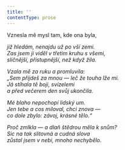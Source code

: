 ```yaml
---
title: ''
contentType: prose
---
```


Vznesla mě mysl tam, kde ona byla,

_již hledám, nenajdu už po vší zemi.  
Zas jsem ji viděl v třetím kruhu s všemi,  
sličnější, přístupnější, než když žila._

_Vzala mě za ruku a promluvila:  
„Sem přijdeš za mnou — leč že touha lže mi.  
Já stíhala tě boji, svízelemi  
a před večerem den svůj ukončila._

_Mé blaho nepochopí lidský um.  
Jen tebe a cos miloval, chci znova —  
co dole zbylo: závoj, krásné tělo.“_

_Proč zmlkla — a dlaň štědrou měla k snům?  
Sic na tak slitovná a cudná slova  
zůstal jsem v nebi, mnoho nechybělo._
